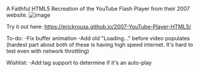 A Faithful HTML5 Recreation of the YouTube Flash Player from their 2007 website.
![image](https://github.com/user-attachments/assets/4d83abb0-92e8-475a-a0b4-6ce538cb926c)

Try it out here:
https://erickrouss.github.io/2007-YouTube-Player-HTML5/

To-do:
-Fix buffer animation
-Add old "Loading..." before video populates
(hardest part about both of these is having high speed internet. It's hard to test even with network throttling)

Wishlist:
-Add tag support to determine if it's an auto-play 
